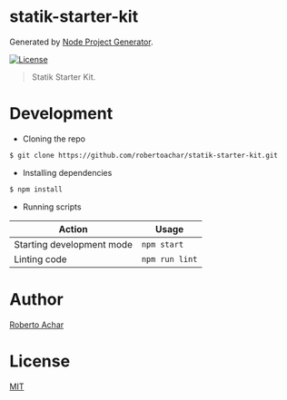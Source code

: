 # statik-starter-kit

Generated by [Node Project Generator](https://github.com/robertoachar/generator-node).

[![License][license-badge]][license-url]

> Statik Starter Kit.

# Development

- Cloning the repo

```bash
$ git clone https://github.com/robertoachar/statik-starter-kit.git
```

- Installing dependencies

```bash
$ npm install
```

- Running scripts

| Action                    | Usage          |
| ------------------------- | -------------- |
| Starting development mode | `npm start`    |
| Linting code              | `npm run lint` |

# Author

[Roberto Achar](https://twitter.com/robertoachar)

# License

[MIT](https://github.com/robertoachar/statik-starter-kit/blob/master/LICENSE)

[license-badge]: https://img.shields.io/github/license/robertoachar/statik-starter-kit.svg
[license-url]: https://opensource.org/licenses/MIT

